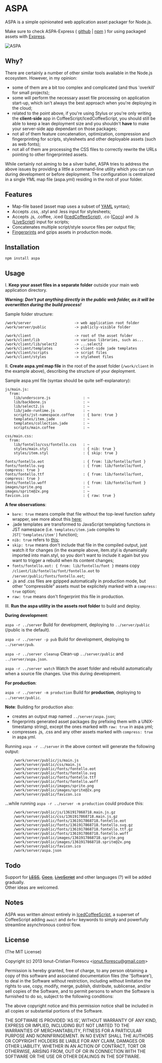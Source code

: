 # ASPA
ASPA is a simple opinionated web application asset packager for Node.js.  

Make sure to check ASPA-Express ( [github](https://github.com/icflorescu/aspa-express) | [npm](https://npmjs.org/package/aspa-express) ) for using packaged assets with [Express](http://expressjs.com).

![ASPA](https://raw.github.com/icflorescu/aspa/master/aspa.png)

## Why?
There are certainly a number of other similar tools available in the Node.js ecosystem. However, in my opinion:

- some of them are a bit too complex and complicated (and thus 'overkill' for small projects);
- some will perform the necessary asset file processing on application start-up, which isn't always the best approach when you're deploying in the cloud;
- related to the point above, if you're using Stylus or you're only writing the **client-side** app in CoffeeScript/IcedCoffeeScript, you should still be able to keep a lean deployment size and you shouldn't **have** to make your server-side app dependant on those packages;
- not all of them feature concatenation, optimization, compression and fingerprinting for scripts, stylesheets and other deployable assets (such as web fonts);
- not all of them are processing the CSS files to correctly rewrite the URLs pointing to other fingerprinted assets.

While certainly not aiming to be a silver bullet, ASPA tries to address the above issues by providing a little a command-line utility which you can run during development or before deployment. The configuration is centralized in a single YML map file (aspa.yml) residing in the root of your folder.

## Features

- Map-file based (asset map uses a subset of [YAML](http://en.wikipedia.org/wiki/YAML) syntax);
- Accepts .css, .styl and .less input for stylesheets;
- Accepts .js, .coffee, .iced ([IcedCoffeeScript](http://maxtaco.github.com/coffee-script/)), .co ([Coco](https://github.com/satyr/coco#readme)) and .ls ([LiveScript](http://livescript.net/)) input for scripts;
- Concatenates multiple script/style source files per output file;
- [Fingerprints](http://guides.rubyonrails.org/asset_pipeline.html#what-is-fingerprinting-and-why-should-i-care) and gzips assets in production mode.

## Installation

	npm install aspa

## Usage

I. **Keep your asset files in a separate folder** outside your main web application directory.

   **Warning: _Don't put anything directly in the public web folder, as it will be overwritten during the build process!_**

   Sample folder structure:

    /work/server                    -> web application root folder
    /work/server/public             -> publicly-visible folder

    /work/client                    -> root of the asset folder
    /work/client/lib                -> various libraries, such as...
    /work/client/lib/select2        -> ...select2
    /work/client/templates          -> client-side jade templates
    /work/client/scripts            -> script files
    /work/client/styles             -> styleheet files

II. **Create aspa.yml map file** in the root of the asset folder (`/work/client` in the example above), describing the structure of your deployment.

   Sample aspa.yml file (syntax should be quite self-explanatory):

    js/main.js:
      from:
        lib/underscore.js               : ~
        lib/backbone.js                 : ~
        lib/select2.js                  : ~
        lib/jade-runtime.js             : ~
        scripts/jst-namespace.coffee    : { bare: true }
        templates/item.jade             : ~
        templates/collection.jade       : ~
        scripts/main.coffee             : ~

    css/main.css:
      from:
        lib/fontello/css/fontello.css   : ~
        styles/main.styl                : { nib: true }
        styles/item.styl                : { skip: true }

    fonts/fontello.eot                  : { from: lib/fontello/font }
    fonts/fontello.svg                  : { from: lib/fontello/font, compress: true }
    fonts/fontello.ttf                  : { from: lib/fontello/font, compress: true }
    fonts/fontello.woff                 : { from: lib/fontello/font }
    images/sprite.png                   : ~
    images/sprite@2x.png                : ~
    favicon.ico                         : { raw: true }

   **A few observations**:

   * `bare: true` means compile that file without the top-level function safety wrapper, see more about this [here](http://coffeescript.org/#usage);
   * .jade templates are transformed to JavaScript templating functions in JST namespace (i.e. `templates/item.jade` compiles to `JST['templates/item']` function);
   * `nib: true` refers to [this](http://visionmedia.github.com/nib/);
   * `skip: true` means don't include that file in the compiled output, just watch it for changes (in the example above, item.styl is dynamically imported into main.styl, so you don't want to include it again but you want to trigger a rebuild when its content changes;
   * `fonts/fontello.eot: { from: lib/fontello/font }` means copy `/client/lib/fontello/font/fontello.eot` to `/server/public/fonts/fontello.eot`;
   * .js and .css files are gzipped automatically in production mode, but other "compressible" assets must be explicitely marked with a `compress: true` option;
   * `raw: true` means don't fingerprint this file in production.

III. **Run the aspa utility in the assets root folder** to build and deploy.

   **During development**:

   `aspa -r ../server`
   Build for development, deploying to `../server/public` (/public is the default).

   `aspa -r ../server -p pub`
   Build for development, deploying to `../server/pub`.

   `aspa -r ../server cleanup`
   Clean-up `../server/public` and `../server/aspa.json`.

   `aspa -r ../server watch`
   Watch the asset folder and rebuild automatically when a source file changes. Use this during development.

   **For production**:

   `aspa -r ../server -m production`
   Build for **production**, deploying to `../server/public`.

   **Note**: Building for production also:
   * creates an output map named `../server/aspa.json`;
   * fingerprints generated asset packages (by prefixing them with a UNIX-timestamp string), except the ones marked with `raw: true` in aspa.yml;
   * compresses .js, .css and any other assets marked with `compress: true` in aspa.yml.

  Running `aspa -r ../server` in the above context will generate the following output:

        /work/server/public/js/main.js
        /work/server/public/css/main.js
        /work/server/public/fonts/fontello.eot
        /work/server/public/fonts/fontello.svg
        /work/server/public/fonts/fontello.ttf
        /work/server/public/fonts/fontello.woff
        /work/server/public/images/sprite.png
        /work/server/public/images/sprite@2x.png
        /work/server/public/favicon.ico

  ...while running `aspa -r ../server -m production` could produce this:

        /work/server/public/js/1361917868718.main.js.gz
        /work/server/public/css/1361917868718.main.js.gz
        /work/server/public/fonts/1361917868718.fontello.eot
        /work/server/public/fonts/1361917868718.fontello.svg.gz
        /work/server/public/fonts/1361917868718.fontello.ttf.gz
        /work/server/public/fonts/1361917868718.fontello.woff
        /work/server/public/images/1361917868718.sprite.png
        /work/server/public/images/1361917868718.sprite@2x.png
        /work/server/public/favicon.ico
        /work/server/aspa.json

## Todo

Support for ~~[LESS](http://lesscss.org/)~~, ~~[Coco](https://github.com/satyr/coco)~~, ~~[LiveScript](http://livescript.net/)~~ and other languages (?) will be added gradually.  
Other ideas are welcomed.

## Notes

ASPA was written almost entirely in [IcedCoffeeScript](http://maxtaco.github.com/coffee-script/), a superset of CoffeeScript adding `await` and `defer` keywords to simply and powerfully streamline asynchronous control flow.

## License

(The MIT License)

Copyright (c) 2013 Ionut-Cristian Florescu &lt;ionut.florescu@gmail.com&gt;

Permission is hereby granted, free of charge, to any person obtaining a copy of this software and associated documentation files (the 'Software'), to deal in the Software without restriction, including without limitation the rights to use, copy, modify, merge, publish, distribute, sublicense, and/or sell copies of the Software, and to permit persons to whom the Software is furnished to do so, subject to the following conditions:

The above copyright notice and this permission notice shall be included in all copies or substantial portions of the Software.

THE SOFTWARE IS PROVIDED 'AS IS', WITHOUT WARRANTY OF ANY KIND, EXPRESS OR IMPLIED, INCLUDING BUT NOT LIMITED TO THE WARRANTIES OF MERCHANTABILITY, FITNESS FOR A PARTICULAR PURPOSE AND NONINFRINGEMENT. IN NO EVENT SHALL THE AUTHORS OR COPYRIGHT HOLDERS BE LIABLE FOR ANY CLAIM, DAMAGES OR OTHER LIABILITY, WHETHER IN AN ACTION OF CONTRACT,
TORT OR OTHERWISE, ARISING FROM, OUT OF OR IN CONNECTION WITH THE SOFTWARE OR THE USE OR OTHER DEALINGS IN THE SOFTWARE.
